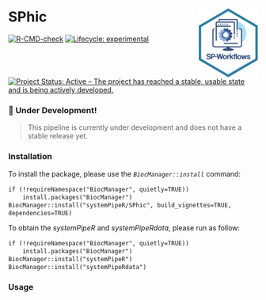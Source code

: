 # SPhic <img src="https://raw.githubusercontent.com/systemPipeR/systemPipeR.github.io/main/static/images/SPR-Workflows.png" align="right" height="139" />

<!-- badges: start -->
[![R-CMD-check](https://github.com/systemPipeR/SPhic/actions/workflows/R_CMD.yml/badge.svg)](https://github.com/systemPipeR/SPhic/actions/workflows/R_CMD.yml)
[![Lifecycle: experimental](https://img.shields.io/badge/lifecycle-experimental-orange.svg)](https://www.tidyverse.org/lifecycle/#experimental)
[![Project Status: Active – The project has reached a stable, usable state and is being actively developed.](https://www.repostatus.org/badges/latest/active.svg)](https://www.repostatus.org/#active)
<!-- badges: end -->


### :construction: Under Development!

> This pipeline is currently under development and does not have a stable release yet.

### Installation

To install the package, please use the _`BiocManager::install`_ command:
```
if (!requireNamespace("BiocManager", quietly=TRUE))
    install.packages("BiocManager")
BiocManager::install("systemPipeR/SPhic", build_vignettes=TRUE, dependencies=TRUE)
```
To obtain the *systemPipeR* and *systemPipeRdata*, please run as follow:
```
if (!requireNamespace("BiocManager", quietly=TRUE))
    install.packages("BiocManager")
BiocManager::install("systemPipeR")
BiocManager::install("systemPipeRdata")
```

### Usage
